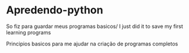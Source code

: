 # Apredendo-python
So fiz para guardar meus programas basicos/ I just did it to save my first learning programs

Principios basicos para me ajudar na criação de programas completos 
